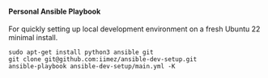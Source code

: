 #### Personal Ansible Playbook

For quickly setting up local development environment on a fresh Ubuntu 22 minimal install.

```
sudo apt-get install python3 ansible git
git clone git@github.com:iimez/ansible-dev-setup.git
ansible-playbook ansible-dev-setup/main.yml -K
```